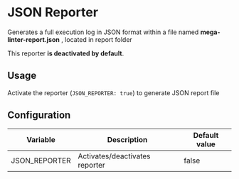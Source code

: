 # JSON Reporter

Generates a full execution log in JSON format within a file named **mega-linter-report.json** , located in report folder

This reporter **is deactivated by default**.

## Usage

Activate the reporter (`JSON_REPORTER: true`) to generate JSON report file

## Configuration

| Variable      | Description                    | Default value |
|---------------|--------------------------------|---------------|
| JSON_REPORTER | Activates/deactivates reporter | false         |
